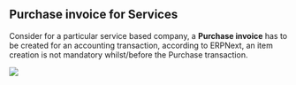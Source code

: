 ## Purchase invoice for Services

Consider for a particular service based company, a **Purchase invoice** has to be created for an accounting transaction, according to ERPNext, an item creation is not mandatory whilst/before the Purchase transaction.

![](https://docs.erpnext.com/files/PU1Sggx.gif)